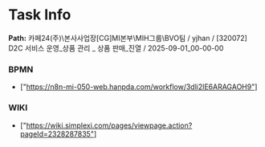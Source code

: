 # Task Info

**Path:** 카페24(주)\본사사업장\[CG]MI본부\MIH그룹\BVO팀 / yjhan / [320072] D2C 서비스 운영_상품 관리 _ 상품 판매_진열 / 2025-09-01_00-00-00

### BPMN
- ["https://n8n-mi-050-web.hanpda.com/workflow/3dli2lE6ARAGAOH9"]

### WIKI
- ["https://wiki.simplexi.com/pages/viewpage.action?pageId=2328287835"]

